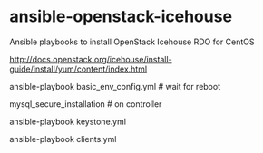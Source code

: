 ansible-openstack-icehouse
==========================

Ansible playbooks to install OpenStack Icehouse RDO for CentOS

http://docs.openstack.org/icehouse/install-guide/install/yum/content/index.html

ansible-playbook basic_env_config.yml # wait for reboot

mysql_secure_installation # on controller

ansible-playbook keystone.yml

ansible-playbook clients.yml
